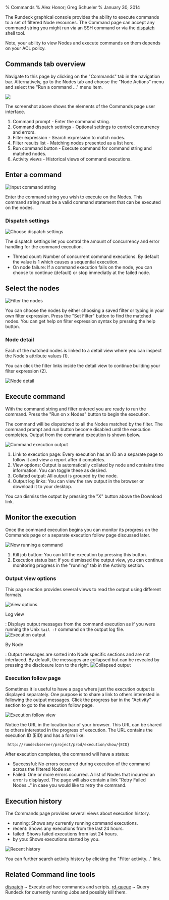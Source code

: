 % Commands
% Alex Honor; Greg Schueler
% January 30, 2014


The Rundeck graphical console provides the ability to execute
commands to a set of filtered Node resources.
The Command page can accept any command string you might run
via an SSH command or via the [dispatch] shell tool.

Note, your ability to view Nodes and execute commands on them
depends on your ACL policy. 

## Commands tab overview

Navigate to this page by clicking on the "Commands" tab in the navigation
bar. Alternatively, go to the Nodes tab and choose the "Node Actions" menu
and select the "Run a command ..." menu item.

![](../figures/fig0207.png)

The screenshot above shows the elements of the Commands page user interface.

1. Command prompt - Enter the command string.
2. Command dispatch settings - Optional settings to control concurrency and errors.
3. Filter expression - Search expression to match nodes. 
4. Filter results list - Matching nodes presented as a list here.
5. Run command button - Execute command for command string and matched nodes.
6. Activity views - Historical views of command executions.


## Enter a command 

![Input command string](../figures/fig0207-a.png)


Enter the command string you wish to execute on the Nodes. This command
string must be a valid command statement that can be executed on the nodes.

### Dispatch settings

![Choose dispatch settings](../figures/fig0208-b.png)

The dispatch settings let you control the amount of concurrency and error
handling for the command execution.

* Thread count: Number of concurrent command executions. By default the value is 1 which causes a sequential execution.
* On node failure: If a command execution fails on the node, you can choose to continue (default) or stop immediatly at the failed node.

## Select the nodes

![Filter the nodes](../figures/fig0207-b.png)

You can choose the nodes by either choosing a saved filter or typing in your own 
filter expression. Press the "Set Filter" button to find the matched nodes.
You can get help on filter expression syntax by pressing the help button.

### Node detail

Each of the matched nodes is linked to a detail view where you can inspect
the Node's attribute values (1). 

You can click the filter links inside the detail
view to continue building your filter expression (2).

![Node detail](../figures/fig0208-a.png)

## Execute command

With the command string and filter entered you are ready to run the command.
Press the "Run on x Nodes" button to begin the execution.

The command will be
dispatched to all the Nodes matched by the filter.
The command prompt and run button become disabled until
the execution completes. Output from the command execution is shown
below.

![Command execution output](../figures/fig0208.png)

1. Link to execution page: Every execution has an ID an a separate page to follow it and view a report after it completes.
2. View options: Output is automatically collated by node and contains time information. You can toggle these as desired.
3. Collated output: All output is grouped by the node.
4. Output log links: You can view the raw output in the browser or download it to your desktop.

You can dismiss the output by pressing the "X" button above the Download link.

## Monitor the execution

Once the command execution begins you can monitor its progress on the
Commands page or a separate execution follow page discussed later.

![Now running a command](../figures/fig0207-c.png)

1. Kill job button: You can kill the execution by pressing this button. 
2. Execution status bar: If you dismissed the output view, you can continue monitoring progress in the "running" tab in the Activity section.


### Output view options

This page section provides several views to read the output using different formats.

![View options](../figures/fig0209.png)


Log view

:   Displays output messages from the command execution as if you were
    running the Unix `tail -f` command on the output log file. 
    ![Execution output](../figures/fig0208.png)

By Node

:   Output messages are sorted into Node specific sections and are not
    interlaced. By default, the messages are collapsed but can be
    revealed by pressing the disclosure icon to the right. 
    ![Collapsed output](../figures/fig0210.png)


### Execution follow page

Sometimes it is useful to have a page where just the execution output
is displayed separately. One purpose is to share a link to others 
interested in following the output messages. Click the progress bar
in the "Activity" section to go to the execution follow page.


![Execution follow view](../figures/fig0207-d.png)

Notice the URL in the location bar of your browser. This URL can
be shared to others interested in the progress of execution. The URL
contains the execution ID (EID) and has a form like:

     http://rundeckserver/project/prod/execution/show/{EID}


After execution completes, the command will have a status: 

* Successful: No errors occurred during execution of the command
  across the filtered Node set
* Failed: One or more errors occurred. A list of Nodes that incurred
  an error is displayed. The page will also contain a link "Retry
  Failed Nodes..." in case you would like to retry the command.



## Execution history
The Commands page provides several views about execution history.

* running: Shows any currently running command executions.
* recent: Shows any executions from the last 24 hours.
* failed: Shows failed executions from last 24 hours.
* by you: Shows executions started by you.

![Recent history](../figures/fig0207-e.png)

You can further search activity history by clicking the "Filter activity..." link.

## Related Command line tools

[dispatch]
  ~ Execute ad hoc commands and scripts.
[rd-queue]
  ~ Query Rundeck for currently running Jobs and possibly kill them.

[dispatch]: ../man1/dispatch.html
[rd-queue]: ../man1/rd-queue.html  
